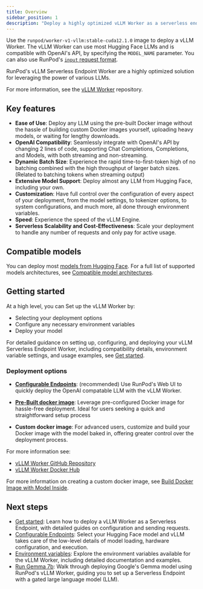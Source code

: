 ```yaml
---
title: Overview
sidebar_position: 1
description: "Deploy a highly optimized vLLM Worker as a serverless endpoint, leveraging Hugging Face LLMs and OpenAI's API with ease, featuring ease of use, open compatibility, dynamic batch size, and customization options for a scalable and cost-effective solution."
---
```


Use the `runpod/worker-v1-vllm:stable-cuda12.1.0` image to deploy a vLLM Worker.
The vLLM Worker can use most Hugging Face LLMs and is compatible with OpenAI's API, by specifying the `MODEL_NAME` parameter.
You can also use RunPod's [`input` request format](/serverless/endpoints/send-requests).

RunPod's vLLM Serverless Endpoint Worker are a highly optimized solution for leveraging the power of various LLMs.

For more information, see the [vLLM Worker](https://github.com/runpod-workers/worker-vllm) repository.

## Key features

- **Ease of Use**: Deploy any LLM using the pre-built Docker image without the hassle of building custom Docker images yourself, uploading heavy models, or waiting for lengthy downloads.
- **OpenAI Compatibility**: Seamlessly integrate with OpenAI's API by changing 2 lines of code, supporting Chat Completions, Completions, and Models, with both streaming and non-streaming.
- **Dynamic Batch Size**: Experience the rapid time-to-first-token high of no batching combined with the high throughput of larger batch sizes. (Related to batching tokens when streaming output)
- **Extensive Model Support**: Deploy almost any LLM from Hugging Face, including your own.
- **Customization**: Have full control over the configuration of every aspect of your deployment, from the model settings, to tokenizer options, to system configurations, and much more, all done through environment variables.
- **Speed**: Experience the speed of the vLLM Engine.
- **Serverless Scalability and Cost-Effectiveness**: Scale your deployment to handle any number of requests and only pay for active usage.

## Compatible models

You can deploy most [models from Hugging Face](https://huggingface.co/models?other=LLM).
For a full list of supported models architectures, see [Compatible model architectures](https://github.com/runpod-workers/worker-vllm/blob/main/README.md#compatible-model-architectures).

## Getting started

At a high level, you can Set up the vLLM Worker by:

- Selecting your deployment options
- Configure any necessary environment variables
- Deploy your model

For detailed guidance on setting up, configuring, and deploying your vLLM Serverless Endpoint Worker, including compatibility details, environment variable settings, and usage examples, see [Get started](/serverless/workers/vllm/get-started).

### Deployment options

- **[Configurable Endpoints](/serverless/workers/vllm/get-started#deploy-using-the-web-ui)**: (recommended) Use RunPod's Web UI to quickly deploy the OpenAI compatable LLM with the vLLM Worker.

- **[Pre-Built docker image](/serverless/workers/vllm/get-started#deploy-using-the-worker-image)**: Leverage pre-configured Docker image for hassle-free deployment. Ideal for users seeking a quick and straightforward setup process

- **Custom docker image**: For advanced users, customize and build your Docker image with the model baked in, offering greater control over the deployment process.

For more information see:

- [vLLM Worker GitHub Repository](https://github.com/runpod-workers/worker-vllm)
- [vLLM Worker Docker Hub](https://hub.docker.com/r/runpod/worker-vllm/tags)

For more information on creating a custom docker image, see [Build Docker Image with Model Inside](https://github.com/runpod-workers/worker-vllm/blob/main/README.md#option-2-build-docker-image-with-model-inside).

## Next steps

- [Get started](/serverless/workers/vllm/get-started): Learn how to deploy a vLLM Worker as a Serverless Endpoint, with detailed guides on configuration and sending requests.
- [Configurable Endpoints](/serverless/workers/vllm/configurable-endpoints): Select your Hugging Face model and vLLM takes care of the low-level details of model loading, hardware configuration, and execution.
- [Environment variables](/serverless/workers/vllm/environment-variables): Explore the environment variables available for the vLLM Worker, including detailed documentation and examples.
- [Run Gemma 7b](/tutorials/serverless/gpu/run-gemma-7b): Walk through deploying Google's Gemma model using RunPod's vLLM Worker, guiding you to set up a Serverless Endpoint with a gated large language model (LLM).
